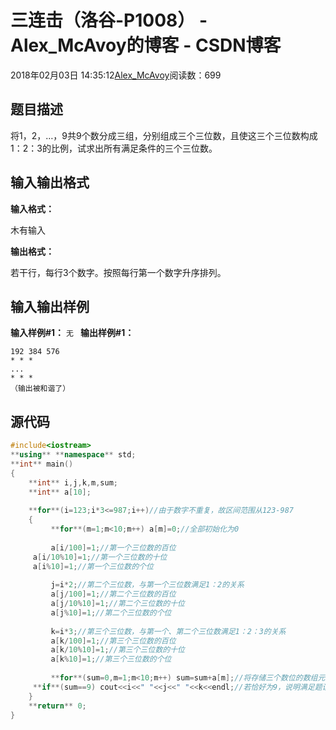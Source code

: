 # 三连击（洛谷-P1008） - Alex_McAvoy的博客 - CSDN博客





2018年02月03日 14:35:12[Alex_McAvoy](https://me.csdn.net/u011815404)阅读数：699








## 题目描述

将1，2，…，9共9个数分成三组，分别组成三个三位数，且使这三个三位数构成1：2：3的比例，试求出所有满足条件的三个三位数。

## 输入输出格式

**输入格式：**

木有输入

**输出格式：**

若干行，每行3个数字。按照每行第一个数字升序排列。

## 输入输出样例

**输入样例#1：**
`无 `
**输出样例#1：**

```
192 384 576
* * *
...
* * *
（输出被和谐了）
```

## 源代码  

```cpp
#include<iostream>
**using** **namespace** std;
**int** main()
{
 	**int** i,j,k,m,sum;
 	**int** a[10];
    
 	**for**(i=123;i*3<=987;i++)//由于数字不重复，故区间范围从123-987
 	{
         **for**(m=1;m<10;m++) a[m]=0;//全部初始化为0
  		
         a[i/100]=1;//第一个三位数的百位
  	 a[i/10%10]=1;//第一个三位数的十位
  	 a[i%10]=1;//第一个三位数的个位
  
         j=i*2;//第二个三位数，与第一个三位数满足1：2的关系
         a[j/100]=1;//第二个三位数的百位
         a[j/10%10]=1;//第二个三位数的十位
         a[j%10]=1;//第二个三位数的个位
         
         k=i*3;//第三个三位数，与第一个、第二个三位数满足1：2：3的关系
         a[k/100]=1;//第三个三位数的百位
         a[k/10%10]=1;//第三个三位数的十位
         a[k%10]=1;//第三个三位数的个位
  
         **for**(sum=0,m=1;m<10;m++) sum=sum+a[m];//将存储三个数位的数组元素相加
  	 **if**(sum==9) cout<<i<<" "<<j<<" "<<k<<endl;//若恰好为9，说明满足题设，输出
 	}
    **return** 0;
}
```



